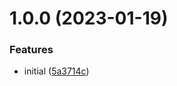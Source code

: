 # 1.0.0 (2023-01-19)


### Features

* initial ([5a3714c](https://github.com/informatievlaanderen/basisregisters-docker-utilities/commit/5a3714c67717e4b563c5ec98d4ac2356159b1091))
